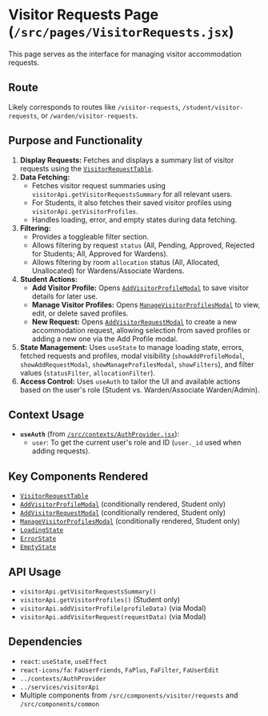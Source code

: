 # Visitor Requests Page (`/src/pages/VisitorRequests.jsx`)

This page serves as the interface for managing visitor accommodation requests.

## Route

Likely corresponds to routes like `/visitor-requests`, `/student/visitor-requests`, or `/warden/visitor-requests`.

## Purpose and Functionality

1.  **Display Requests:** Fetches and displays a summary list of visitor requests using the [`VisitorRequestTable`](../components/visitor/requests/VisitorRequestTable.md).
2.  **Data Fetching:**
    - Fetches visitor request summaries using `visitorApi.getVisitorRequestsSummary` for all relevant users.
    - For Students, it also fetches their saved visitor profiles using `visitorApi.getVisitorProfiles`.
    - Handles loading, error, and empty states during data fetching.
3.  **Filtering:**
    - Provides a toggleable filter section.
    - Allows filtering by request `status` (All, Pending, Approved, Rejected for Students; All, Approved for Wardens).
    - Allows filtering by room `allocation` status (All, Allocated, Unallocated) for Wardens/Associate Wardens.
4.  **Student Actions:**
    - **Add Visitor Profile:** Opens [`AddVisitorProfileModal`](../components/visitor/requests/AddVisitorProfileModal.md) to save visitor details for later use.
    - **Manage Visitor Profiles:** Opens [`ManageVisitorProfilesModal`](../components/visitor/requests/ManageVisitorProfilesModal.md) to view, edit, or delete saved profiles.
    - **New Request:** Opens [`AddVisitorRequestModal`](../components/visitor/requests/AddVisitorRequestModal.md) to create a new accommodation request, allowing selection from saved profiles or adding a new one via the Add Profile modal.
5.  **State Management:** Uses `useState` to manage loading state, errors, fetched requests and profiles, modal visibility (`showAddProfileModal`, `showAddRequestModal`, `showManageProfilesModal`, `showFilters`), and filter values (`statusFilter`, `allocationFilter`).
6.  **Access Control:** Uses `useAuth` to tailor the UI and available actions based on the user's role (Student vs. Warden/Associate Warden/Admin).

## Context Usage

- **`useAuth`** (from [`/src/contexts/AuthProvider.jsx`](../contexts/AuthProvider.md)):
  - `user`: To get the current user's role and ID (`user._id` used when adding requests).

## Key Components Rendered

- [`VisitorRequestTable`](../components/visitor/requests/VisitorRequestTable.md)
- [`AddVisitorProfileModal`](../components/visitor/requests/AddVisitorProfileModal.md) (conditionally rendered, Student only)
- [`AddVisitorRequestModal`](../components/visitor/requests/AddVisitorRequestModal.md) (conditionally rendered, Student only)
- [`ManageVisitorProfilesModal`](../components/visitor/requests/ManageVisitorProfilesModal.md) (conditionally rendered, Student only)
- [`LoadingState`](../components/common/LoadingState.md)
- [`ErrorState`](../components/common/ErrorState.md)
- [`EmptyState`](../components/common/EmptyState.md)

## API Usage

- `visitorApi.getVisitorRequestsSummary()`
- `visitorApi.getVisitorProfiles()` (Student only)
- `visitorApi.addVisitorProfile(profileData)` (via Modal)
- `visitorApi.addVisitorRequest(requestData)` (via Modal)

## Dependencies

- `react`: `useState`, `useEffect`
- `react-icons/fa`: `FaUserFriends`, `FaPlus`, `FaFilter`, `FaUserEdit`
- `../contexts/AuthProvider`
- `../services/visitorApi`
- Multiple components from `/src/components/visitor/requests` and `/src/components/common`
